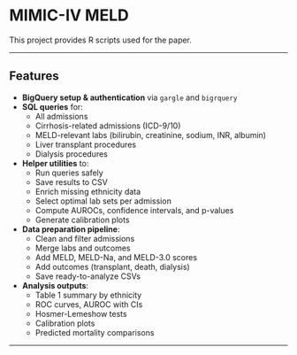 # MIMIC-IV MELD

This project provides R scripts used for the paper.

---

## Features
- **BigQuery setup & authentication** via `gargle` and `bigrquery`
- **SQL queries** for:
  - All admissions
  - Cirrhosis-related admissions (ICD-9/10)
  - MELD-relevant labs (bilirubin, creatinine, sodium, INR, albumin)
  - Liver transplant procedures
  - Dialysis procedures
- **Helper utilities** to:
  - Run queries safely
  - Save results to CSV
  - Enrich missing ethnicity data
  - Select optimal lab sets per admission
  - Compute AUROCs, confidence intervals, and p-values
  - Generate calibration plots
- **Data preparation pipeline**:
  - Clean and filter admissions
  - Merge labs and outcomes
  - Add MELD, MELD-Na, and MELD-3.0 scores
  - Add outcomes (transplant, death, dialysis)
  - Save ready-to-analyze CSVs
- **Analysis outputs**:
  - Table 1 summary by ethnicity
  - ROC curves, AUROC with CIs
  - Hosmer-Lemeshow tests
  - Calibration plots
  - Predicted mortality comparisons

---